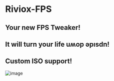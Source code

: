 # Riviox-FPS
## Your new FPS Tweaker!
## It will turn your life uʍop ǝpısdn!
## Custom ISO support!
![image](https://user-images.githubusercontent.com/100956266/207670242-56dfcb3d-46e1-484e-9a98-d6389ee9c964.png)
